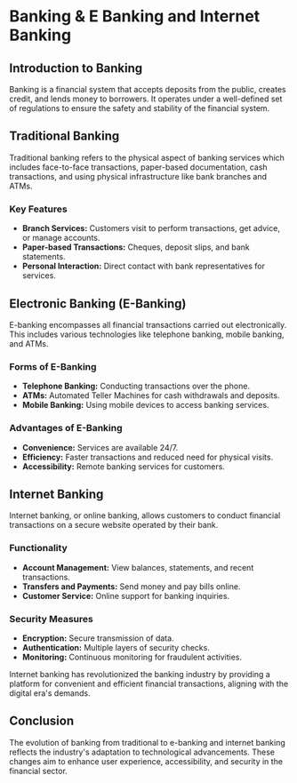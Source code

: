 # Banking & E Banking and Internet Banking

## Introduction to Banking

Banking is a financial system that accepts deposits from the public, creates credit, and lends money to borrowers. It operates under a well-defined set of regulations to ensure the safety and stability of the financial system.

## Traditional Banking

Traditional banking refers to the physical aspect of banking services which includes face-to-face transactions, paper-based documentation, cash transactions, and using physical infrastructure like bank branches and ATMs.

### Key Features

- **Branch Services:** Customers visit to perform transactions, get advice, or manage accounts.
- **Paper-based Transactions:** Cheques, deposit slips, and bank statements.
- **Personal Interaction:** Direct contact with bank representatives for services.

## Electronic Banking (E-Banking)

E-banking encompasses all financial transactions carried out electronically. This includes various technologies like telephone banking, mobile banking, and ATMs.

### Forms of E-Banking

- **Telephone Banking:** Conducting transactions over the phone.
- **ATMs:** Automated Teller Machines for cash withdrawals and deposits.
- **Mobile Banking:** Using mobile devices to access banking services.

### Advantages of E-Banking

- **Convenience:** Services are available 24/7.
- **Efficiency:** Faster transactions and reduced need for physical visits.
- **Accessibility:** Remote banking services for customers.

## Internet Banking

Internet banking, or online banking, allows customers to conduct financial transactions on a secure website operated by their bank.

### Functionality

- **Account Management:** View balances, statements, and recent transactions.
- **Transfers and Payments:** Send money and pay bills online.
- **Customer Service:** Online support for banking inquiries.

### Security Measures

- **Encryption:** Secure transmission of data.
- **Authentication:** Multiple layers of security checks.
- **Monitoring:** Continuous monitoring for fraudulent activities.

Internet banking has revolutionized the banking industry by providing a platform for convenient and efficient financial transactions, aligning with the digital era's demands.

## Conclusion

The evolution of banking from traditional to e-banking and internet banking reflects the industry's adaptation to technological advancements. These changes aim to enhance user experience, accessibility, and security in the financial sector.
